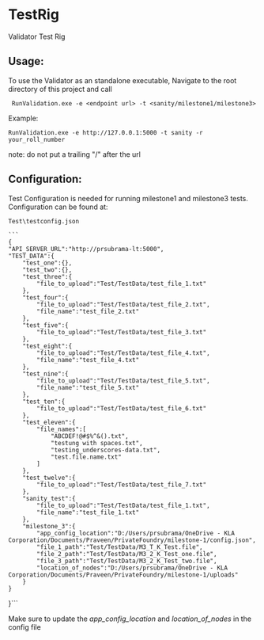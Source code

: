 # TestRig
Validator Test Rig
## Usage: 
  To use the Validator as an standalone executable, Navigate to the root directory of this project and call 
  
  ` RunValidation.exe -e <endpoint url> -t <sanity/milestone1/milestone3>`
  
  Example:
  
  `RunValidation.exe -e http://127.0.0.1:5000 -t sanity -r your_roll_number`
  
  note: do not put a trailing "/" after the url 
 
 ## Configuration:
   Test Configuration is needed for running milestone1 and milestone3 tests. Configuration can be found at:
    
   `Test\testconfig.json`
    
    ```
    {
    "API_SERVER_URL":"http://prsubrama-lt:5000",
    "TEST_DATA":{
        "test_one":{},
        "test_two":{},
        "test_three":{
            "file_to_upload":"Test/TestData/test_file_1.txt"
        },
        "test_four":{
            "file_to_upload":"Test/TestData/test_file_2.txt",
            "file_name":"test_file_2.txt"
        },
        "test_five":{
            "file_to_upload":"Test/TestData/test_file_3.txt"
        },
        "test_eight":{
            "file_to_upload":"Test/TestData/test_file_4.txt",
            "file_name":"test_file_4.txt"
        },
        "test_nine":{
            "file_to_upload":"Test/TestData/test_file_5.txt",
            "file_name":"test_file_5.txt"
        },
        "test_ten":{
            "file_to_upload":"Test/TestData/test_file_6.txt"
        },
        "test_eleven":{
            "file_names":[
                "ABCDEF!@#$%^&().txt",
                "testung with spaces.txt",
                "testing_underscores-data.txt",
                "test.file.name.txt"
            ]
        },
        "test_twelve":{
            "file_to_upload":"Test/TestData/test_file_7.txt"
        },
        "sanity_test":{
            "file_to_upload":"Test/TestData/test_file_1.txt",
            "file_name":"test_file_1.txt"
        }, 
        "milestone_3":{
            "app_config_location":"D:/Users/prsubrama/OneDrive - KLA Corporation/Documents/Praveen/PrivateFoundry/milestone-1/config.json",
            "file_1_path":"Test/TestData/M3_T_K_Test.file",
            "file_2_path":"Test/TestData/M3_2_K_Test_one.file",
            "file_3_path":"Test/TestData/M3_2_K_Test_two.file",
            "location_of_nodes":"D:/Users/prsubrama/OneDrive - KLA Corporation/Documents/Praveen/PrivateFoundry/milestone-1/uploads"
        }
    }
}```

 Make sure to update the *app_config_location* and *location_of_nodes* in the config file
